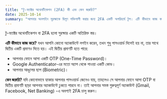 ```yaml
---
title: "টু-ফ্যাক্টর অথেনটিকেশন (2FA) কী এবং কেন জরুরি?"
date: 2025-10-14
summary: "আপনার অনলাইন সুরক্ষাকে দ্বিগুণ শক্তিশালী করার জন্য 2FA একটি অপরিহার্য টুল। এটি কীভাবে কাজ করে জেনে নিন।"
---
```


টু-ফ্যাক্টর অথেনটিকেশন বা 2FA হলো সুরক্ষার একটি অতিরিক্ত স্তর।

**এটি কীভাবে কাজ করে?**
যখন আপনি কোনো অ্যাকাউন্টে লগইন করেন, তখন শুধু পাসওয়ার্ড দিলেই হয় না, তার সাথে দ্বিতীয় একটি প্রমাণও দিতে হয়। এই দ্বিতীয় প্রমাণটি হতে পারে:
* আপনার ফোনে আসা একটি OTP (One-Time Password)।
* Google Authenticator-এর মতো অ্যাপ থেকে পাওয়া একটি কোড।
* আপনার আঙুলের ছাপ (Biometric)।

**কেন জরুরি?**
যদি কোনোভাবে হ্যাকার আপনার পাসওয়ার্ড জেনেও যায়, তাহলেও সে আপনার ফোনে আসা OTP বা দ্বিতীয় প্রমাণটি ছাড়া আপনার অ্যাকাউন্টে ঢুকতে পারবে না। তাই আপনার সমস্ত গুরুত্বপূর্ণ অ্যাকাউন্ট (Gmail, Facebook, Net Banking) -এ অবশ্যই 2FA চালু করুন।
